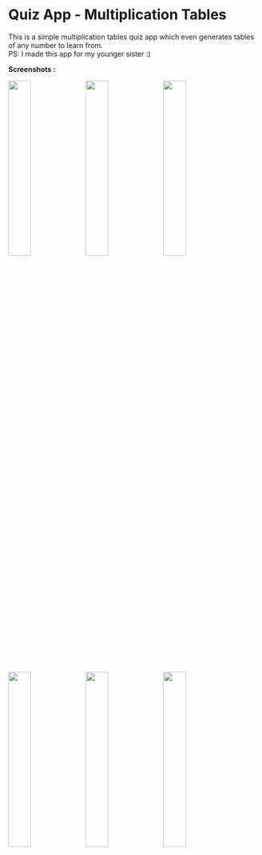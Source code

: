 # Quiz App - Multiplication Tables

This is a simple multiplication tables quiz app which even generates tables of any number to learn from.<br>
PS: I made this app for my younger sister :)

**Screenshots :**



<p float="left">
<img src = "https://user-images.githubusercontent.com/55442850/136697503-91f0bfb5-5d5f-43f9-9b1c-533e470e3eab.jpeg" height=30% width=30%>
 <img src = "https://user-images.githubusercontent.com/55442850/136697501-4c7ab870-d75b-4883-a705-1179792e0d70.jpeg" height=30% width=30%>

<img src = "https://user-images.githubusercontent.com/55442850/136697500-c9d6feb1-ed1b-4e9d-addd-aa5fa2d1e6d5.jpeg" height=30% width=30%>

 </p>
 <p float="left">
<img src = "https://user-images.githubusercontent.com/55442850/136697498-643a37f3-def1-467a-8789-b6b75abc8f06.jpeg" height=30% width=30%>
<img src = "https://user-images.githubusercontent.com/55442850/136697504-516b0ccf-9a93-4ece-a75e-f11137b67b9b.jpeg" height=30% width=30%>
<img src = "https://user-images.githubusercontent.com/55442850/136697505-0cdf8341-eee4-456e-8330-c5c441148465.jpeg" height=30% width=30%>
 </p>

<!-- ![WhatsApp Image 2021-10-10 at 6 46 49 PM (2)](https://user-images.githubusercontent.com/55442850/136697498-643a37f3-def1-467a-8789-b6b75abc8f06.jpeg){:height="50%" width="50%"}
![WhatsApp Image 2021-10-10 at 6 46 49 PM (3)](https://user-images.githubusercontent.com/55442850/136697500-c9d6feb1-ed1b-4e9d-addd-aa5fa2d1e6d5.jpeg)
![WhatsApp Image 2021-10-10 at 6 46 49 PM (4)](https://user-images.githubusercontent.com/55442850/136697501-4c7ab870-d75b-4883-a705-1179792e0d70.jpeg)
![WhatsApp Image 2021-10-10 at 6 46 50 PM](https://user-images.githubusercontent.com/55442850/136697503-91f0bfb5-5d5f-43f9-9b1c-533e470e3eab.jpeg)
![WhatsApp Image 2021-10-10 at 6 46 49 PM](https://user-images.githubusercontent.com/55442850/136697504-516b0ccf-9a93-4ece-a75e-f11137b67b9b.jpeg)
![WhatsApp Image 2021-10-10 at 6 46 49 PM (1)](https://user-images.githubusercontent.com/55442850/136697505-0cdf8341-eee4-456e-8330-c5c441148465.jpeg)
 -->
